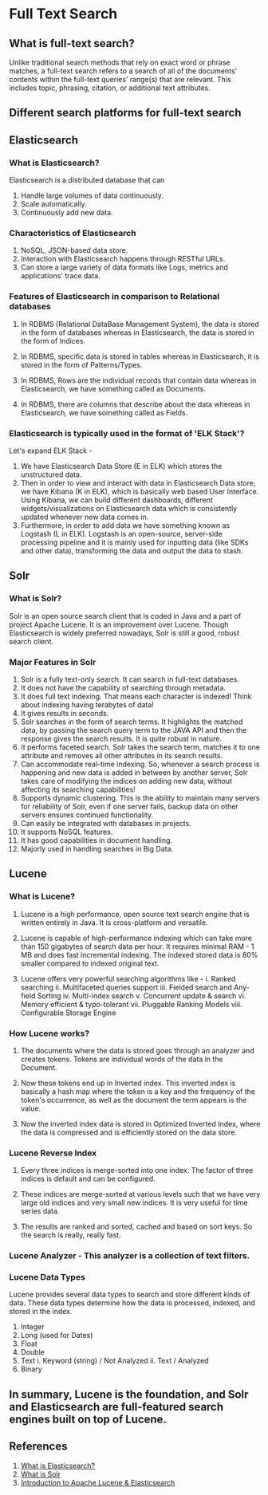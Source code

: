 # Full Text Search

## What is full-text search?

Unlike traditional search methods that rely on exact word or phrase matches, a full-text search refers to a search of all of the documents' contents within the full-text queries’ range(s) that are relevant. This includes topic, phrasing, citation, or additional text attributes.

## Different search platforms for full-text search

## Elasticsearch

### What is Elasticsearch?

Elasticsearch is a distributed database that can 

1. Handle large volumes of data continuously.
2. Scale automatically.
3. Continuously add new data.

### Characteristics of Elasticsearch

1. NoSQL, JSON-based data store.
2. Interaction with Elasticsearch happens through RESTful URLs.
3. Can store a large variety of data formats like Logs, metrics and applications' trace data.

### Features of Elasticsearch in comparison to Relational databases 

1. In RDBMS (Relational DataBase Management System), the data is stored in the form of databases whereas in Elasticsearch, the data is stored in the form of Indices.

2. In RDBMS, specific data is stored in tables whereas in Elasticsearch, it is stored in the form of Patterns/Types.

3. In RDBMS, Rows are the individual records that contain data whereas in Elasticsearch, we have something called as Documents.

4. In RDBMS, there are columns that describe about the data whereas in Elasticsearch, we have something called as Fields.

### Elasticsearch is typically used in the format of 'ELK Stack'?
Let's expand ELK Stack -
1. We have Elasticsearch Data Store (E in ELK) which stores the unstructured data.
2. Then in order to view and interact with data in Elasticsearch Data store, we have Kibana (K in ELK), which is basically web based User Interface. Using Kibana, we can build different dashboards, different widgets/visualizations on Elasticsearch data which is consistently updated whenever new data comes in.
3. Furthermore, in order to add data we have something known as Logstash (L in ELK). Logstash is an open-source, server-side processing pipeline and it is mainly used for inputting data (like SDKs and other data), transforming the data and output the data to stash.

## Solr

### What is Solr?

Solr is an open source search client that is coded in Java and a part of project Apache Lucene. It is an improvement over Lucene. Though Elasticsearch is widely preferred nowadays, Solr is still a good, robust search client.

### Major Features in Solr
1. Solr is a fully text-only search. It can search in full-text databases.
2. It does not have the capability of searching through metadata.
3. It does full text indexing. That means each character is indexed! Think about indexing having terabytes of data!
4. It gives results in seconds.
5. Solr searches in the form of search terms. It highlights the matched data, by passing the search query term to the JAVA API and then the response gives the search results. It is quite robust in nature.
6. It performs faceted search. Solr takes the search term, matches it to one attribute and removes all other attributes in its search results.
7. Can accommodate real-time indexing. So, whenever a search process is happening and new data is added in between by another server, Solr takes care of modifying the indices on adding new data, without affecting its searching capabilities!
8. Supports dynamic clustering. This is the ability to maintain many servers for reliability of Solr, even if one server fails, backup data on other servers ensures continued functionality.
9. Can easily be integrated with databases in projects.
10. It supports NoSQL features.
11. It has good capabilities in document handling.
12. Majorly used in handling searches in Big Data.

## Lucene

### What is Lucene?

1. Lucene is a high performance, open source text search engine that is written entirely in Java. It is cross-platform and versatile.

2. Lucene is capable of high-performance indexing which can take more than 150 gigabytes of search data per hour. It requires minimal RAM - 1 MB and does fast incremental indexing. The indexed stored data is 80% smaller compared to indexed original text.

3. Lucene offers very powerful searching algorithms like -
	i. Ranked searching 
	ii. Multifaceted queries support
	iii. Fielded search and Any-field Sorting
	iv. Multi-index search
	v. Concurrent update & search
	vi. Memory efficient & typo-tolerant
	vii. Pluggable Ranking Models
	viii. Configurable Storage Engine

### How Lucene works?

1. The documents where the data is stored goes through an analyzer and creates tokens. Tokens are individual words of the data in the Document.

2. Now these tokens end up in Inverted index. This inverted index is basically a hash map where the token is a key and the frequency of the token's occurrence, as well as the document the term appears is the value. 

3. Now the inverted index data is stored in Optimized Inverted Index, where the data is compressed and is efficiently stored on the data store.

### Lucene Reverse Index 

1. Every three indices is merge-sorted into one index. The factor of three indices is default and can be configured.

2. These indices are merge-sorted at various levels such that we have very large old indices and very small new indices. It is very useful for time series data.

3. The results are ranked and sorted, cached and based on sort keys. So the search is really, really fast.

### Lucene Analyzer - This  analyzer is a collection of text filters.

### Lucene Data Types

Lucene provides several data types to search and store different kinds of data. These data types determine how the data is processed, indexed, and stored in the index. 

1. Integer
2. Long (used for Dates)
3. Float
4. Double
5. Text
	i. Keyword (string) / Not Analyzed
	ii. Text / Analyzed
6. Binary


## In summary, Lucene is the foundation, and Solr and Elasticsearch are full-featured search engines built on top of Lucene.

## References

1. [What is Elasticsearch?](https://www.youtube.com/watch?v=ZP0NmfyfsoM)
2. [What is Solr](https://www.youtube.com/watch?app=desktop&v=0tH36OfNwNw)
3. [Introduction to Apache Lucene & Elasticsearch](https://www.youtube.com/watch?v=BvgGgkN3clI)
